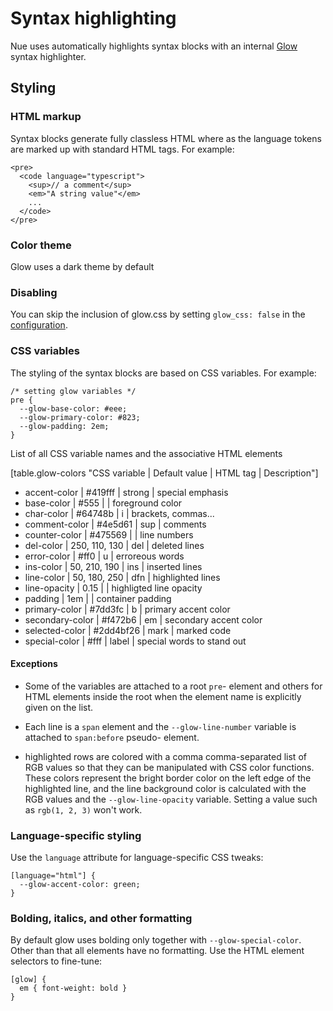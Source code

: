 
# Syntax highlighting
Nue uses automatically highlights syntax blocks with an internal [Glow](/blog/introducing-glow/)  syntax highlighter.


## Styling


### HTML markup
Syntax blocks generate fully classless HTML where as the language tokens are marked up with standard HTML tags. For example:

```
<pre>
  <code language="typescript">
    <sup>// a comment</sup>
    <em>"A string value"</em>
    ...
  </code>
</pre>
```


### Color theme
Glow uses a dark theme by default

[dark]: //github.com/nuejs/nue/blob/dev/packages/glow/css/dark.css
[light]: //github.com/nuejs/nue/blob/dev/packages/glow/css/light.css



### Disabling
You can skip the inclusion of glow.css by setting `glow_css: false` in the [configuration](/docs/reference/configuration-options.html).


### CSS variables
The styling of the syntax blocks are based on CSS variables. For example:

```
/* setting glow variables */
pre {
  --glow-base-color: #eee;
  --glow-primary-color: #823;
  --glow-padding: 2em;
}
```

List of all CSS variable names and the associative HTML elements

[table.glow-colors "CSS variable | Default value | HTML tag | Description"]
  - accent-color    | \#419fff       | strong   | special emphasis
  - base-color      | \#555          |          | foreground color
  - char-color      | \#64748b       | i        | brackets, commas...
  - comment-color   | \#4e5d61       | sup      | comments
  - counter-color   | \#475569       |          | line numbers
  - del-color       | 250, 110, 130  | del      | deleted lines
  - error-color     | \#ff0          | u        | erroreous words
  - ins-color       | 50, 210, 190   | ins      | inserted lines
  - line-color      | 50, 180, 250   | dfn      | highlighted lines
  - line-opacity    | 0.15           |          | highligted line opacity
  - padding         | 1em            |          | container padding
  - primary-color   | \#7dd3fc       | b        | primary accent color
  - secondary-color | \#f472b6       | em       | secondary accent color
  - selected-color  | \#2dd4bf26     | mark     | marked code
  - special-color   | \#fff          | label    | special words to stand out


#### Exceptions

* Some of the variables are attached to a root `pre`- element and others for HTML elements inside the root when the element name is explicitly given on the list.

* Each line is a `span` element and the `--glow-line-number` variable is attached to `span:before` pseudo- element.

* highlighted rows are colored with a comma comma-separated list of RGB values so that they can be manipulated with CSS color functions. These colors represent the bright border color on the left edge of the highlighted line, and the line background color is calculated with the RGB values and the `--glow-line-opacity` variable. Setting a value such as `rgb(1, 2, 3)` won't work.


### Language-specific styling
Use the `language` attribute for language-specific CSS tweaks:

```
[language="html"] {
  --glow-accent-color: green;
}
```

### Bolding, italics, and other formatting
By default glow uses bolding only together with `--glow-special-color`. Other than that all elements have no formatting. Use the HTML element selectors to fine-tune:

```
[glow] {
  em { font-weight: bold }
}
```






